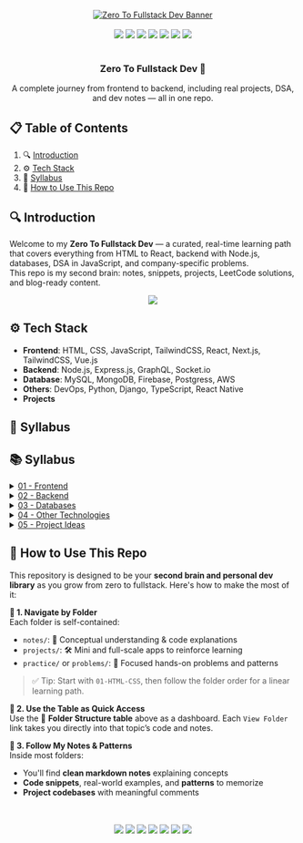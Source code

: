 <div align="center">
  <br />
  <a href="https://developer-ronnie-portfolio.lovable.app/" target="_blank">
    <img src="banner.png" alt="Zero To Fullstack Dev Banner">
  </a>
  <br /><br />
  <img src="https://img.shields.io/badge/HTML_5-E34F26?style=for-the-badge&logo=html5&logoColor=white" />
  <img src="https://img.shields.io/badge/CSS_3-1572B6?style=for-the-badge&logo=css3&logoColor=white" />
  <img src="https://img.shields.io/badge/JavaScript-F7DF1E?style=for-the-badge&logo=javascript&logoColor=black" />
  <img src="https://img.shields.io/badge/Node.js-339933?style=for-the-badge&logo=nodedotjs&logoColor=white" />
  <img src="https://img.shields.io/badge/React-20232A?style=for-the-badge&logo=react&logoColor=61DAFB" />
  <img src="https://img.shields.io/badge/Next.js-000000?style=for-the-badge&logo=nextdotjs&logoColor=white" />
  <img src="https://img.shields.io/badge/MongoDB-47A248?style=for-the-badge&logo=mongodb&logoColor=white" />
  <br /><br />
  
  <h3 align="center">Zero To Fullstack Dev 🚀</h3>
  <div align="center">
    A complete journey from frontend to backend, including real projects, DSA, and dev notes — all in one repo.
  </div>
</div>



## 📋 <a name="table">Table of Contents</a>

1. 🔍 [Introduction](#introduction)
2. ⚙️ [Tech Stack](#tech-stack)
3. 📁 [Syllabus](#syllabus)
4. 📌 [How to Use This Repo](#-how-to-use-this-repo)
 



## 🔍 <a name="introduction">Introduction</a>

Welcome to my **Zero To Fullstack Dev** — a curated, real-time learning path that covers everything from HTML to React, backend with Node.js, databases, DSA in JavaScript, and company-specific problems.  
This repo is my second brain: notes, snippets, projects, LeetCode solutions, and blog-ready content.

<p align="center">
  <a href="https://developer-ronnie.hashnode.dev" target="_blank">
    <img src="https://img.shields.io/badge/Read%20My%20Blog-Hashnode-blueviolet?style=for-the-badge&logo=hashnode&logoColor=white" />
  </a>
</p>



## ⚙️ <a name="tech-stack">Tech Stack</a>

- **Frontend**: HTML, CSS, JavaScript, TailwindCSS, React, Next.js, TailwindCSS, Vue.js
- **Backend**: Node.js, Express.js, GraphQL, Socket.io
- **Database**:  MySQL, MongoDB, Firebase, Postgress, AWS
- **Others**: DevOps, Python, Django, TypeScript, React Native
- **Projects**




## 📁 <a name="syllabus">Syllabus</a>
## 📚 Syllabus  

<details>
<summary><a href="./01-Frontend">01 - Frontend</a></summary>

<details>
<summary><a href="./01-Frontend/01-HTML-CSS/HTML">HTML</a></summary>
  - 
  - 
  - 
</details>

<details>
<summary><a href="./01-Frontend/01-HTML-CSS/CSS">CSS</a></summary>

</details>

<details>
<summary><a href="./01-Frontend/02-JavaScript">JavaScript</a></summary>

</details>

<details>
<summary><a href="#">TailwindCSS</a></summary>

</details>

<details>
<summary><a href="./01-Frontend/03-React">React</a></summary>

</details>

<details>
<summary><a href="#">Next.js</a></summary>

</details>

<details>
<summary><a href="#">Vue.js</a></summary>

</details>

</details>

<details>
<summary><a href="./02-Backend">02 - Backend</a></summary>

<details>
<summary><a href="#">Node.js</a></summary>

</details>

<details>
<summary><a href="#">Express.js</a></summary>

</details>

<details>
<summary><a href="#">GraphQL</a></summary>

</details>

<details>
<summary><a href="#">Socket.io</a></summary>

</details>

</details>

<details>
<summary><a href="./03-Databases">03 - Databases</a></summary>

<details>
<summary><a href="#">MySQL</a></summary>

</details>

<details>
<summary><a href="#">MongoDB</a></summary>

</details>

<details>
<summary><a href="#">Firebase</a></summary>

</details>

<details>
<summary><a href="#">PostgreSQL</a></summary>

</details>

<details>
<summary><a href="#">AWS</a></summary>

</details>

</details>

<details>
<summary><a href="./04-Other-Technologies">04 - Other Technologies</a></summary>

<details>
<summary><a href="#">DevOps</a></summary>

</details>

<details>
<summary><a href="#">Python</a></summary>

</details>

<details>
<summary><a href="#">Django</a></summary>

</details>

<details>
<summary><a href="#">TypeScript</a></summary>

</details>

<details>
<summary><a href="#">React Native</a></summary>

</details>

</details>

<details>
<summary><a href="./05-Project-Ideas">05 - Project Ideas</a></summary>

- 💡 Idea 1  
- 💡 Idea 2  
- 💡 Idea 3  

</details>






## 📌 <a name="how-to-use-this-repo">How to Use This Repo</a>

This repository is designed to be your **second brain and personal dev library** as you grow from zero to fullstack. Here's how to make the most of it:

**🔎 1. Navigate by Folder**  
Each folder is self-contained:
- `notes/`: 📘 Conceptual understanding & code explanations  
- `projects/`: 🛠️ Mini and full-scale apps to reinforce learning  
- `practice/` or `problems/`: 🧠 Focused hands-on problems and patterns

> ✅ Tip: Start with `01-HTML-CSS`, then follow the folder order for a linear learning path.



**🔗 2. Use the Table as Quick Access**  
Use the 📁 **Folder Structure table** above as a dashboard. Each `View Folder` link takes you directly into that topic’s code and notes.



**🧠 3. Follow My Notes & Patterns**  
Inside most folders:
- You'll find **clean markdown notes** explaining concepts  
- **Code snippets**, real-world examples, and **patterns** to memorize  
- **Project codebases** with meaningful comments


<div align="center">
<br /><br />
  <img src="https://img.shields.io/badge/HTML_5-E34F26?style=for-the-badge&logo=html5&logoColor=white" />
  <img src="https://img.shields.io/badge/CSS_3-1572B6?style=for-the-badge&logo=css3&logoColor=white" />
  <img src="https://img.shields.io/badge/JavaScript-F7DF1E?style=for-the-badge&logo=javascript&logoColor=black" />
  <img src="https://img.shields.io/badge/Node.js-339933?style=for-the-badge&logo=nodedotjs&logoColor=white" />
  <img src="https://img.shields.io/badge/React-20232A?style=for-the-badge&logo=react&logoColor=61DAFB" />
  <img src="https://img.shields.io/badge/Next.js-000000?style=for-the-badge&logo=nextdotjs&logoColor=white" />
  <img src="https://img.shields.io/badge/MongoDB-47A248?style=for-the-badge&logo=mongodb&logoColor=white" />
<br /><br />
</div>

